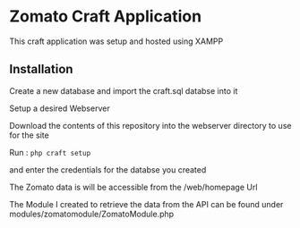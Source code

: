 # Zomato Craft Application

This craft application was setup and hosted using XAMPP

## Installation

Create a new database and import the craft.sql databse into it

Setup a desired Webserver

Download the contents of this repository into the webserver directory to use for the site

Run : ``` php craft setup ```

and enter the credentials for the databse you created



The Zomato data is will be accessible from the /web/homepage Url

The Module I created to retrieve the data from the API can be found under modules/zomatomodule/ZomatoModule.php
